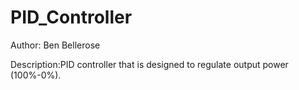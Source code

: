 # PID_Controller
Author: Ben Bellerose

Description:PID controller  that is designed to regulate output power (100%-0%).
